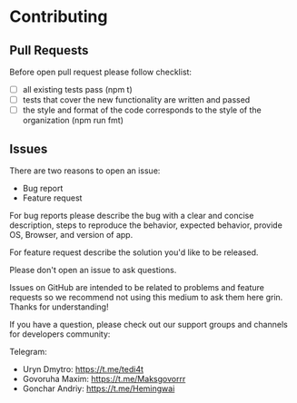 # Contributing

## Pull Requests

Before open pull request please follow checklist:

- [ ] all existing tests pass (npm t)
- [ ] tests that cover the new functionality are written and passed
- [ ] the style and format of the code corresponds to the style of the organization (npm run fmt)

## Issues

There are two reasons to open an issue:

- Bug report
- Feature request

For bug reports please describe the bug with a clear and concise description,
steps to reproduce the behavior, expected behavior,
provide OS, Browser, and version of app.

For feature request describe the solution you'd like to be released.

Please don't open an issue to ask questions.

Issues on GitHub are intended to be related to problems and feature requests
so we recommend not using this medium to ask them here grin. Thanks for
understanding!

If you have a question, please check out our support groups and channels for
developers community:

Telegram:

- Uryn Dmytro: https://t.me/tedi4t
- Govoruha Maxim: https://t.me/Maksgovorrr
- Gonchar Andriy: https://t.me/Hemingwai
